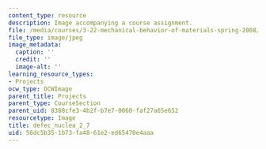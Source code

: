 ```yaml
---
content_type: resource
description: Image accompanying a course assignment.
file: /media/courses/3-22-mechanical-behavior-of-materials-spring-2008/56dc5b351b73fa4861e2ed65470e4aaa_defec_nuclea_2_7.jpg
file_type: image/jpeg
image_metadata:
  caption: ''
  credit: ''
  image-alt: ''
learning_resource_types:
- Projects
ocw_type: OCWImage
parent_title: Projects
parent_type: CourseSection
parent_uid: 8388cfe3-4b2f-b7e7-0060-faf27a65e652
resourcetype: Image
title: defec_nuclea_2_7
uid: 56dc5b35-1b73-fa48-61e2-ed65470e4aaa
---
```

